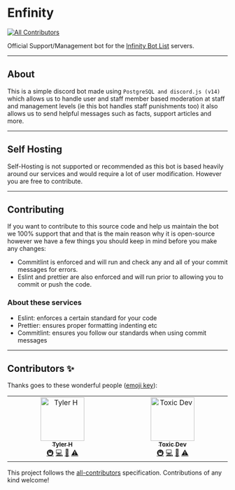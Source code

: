 # Enfinity
<!-- ALL-CONTRIBUTORS-BADGE:START - Do not remove or modify this section -->
[![All Contributors](https://img.shields.io/badge/all_contributors-1-orange.svg?style=flat-square)](#contributors-)
<!-- ALL-CONTRIBUTORS-BADGE:END -->
Official Support/Management bot for the [Infinity Bot List](https://infinitybots.gg) servers.

---

## About
This is a simple discord bot made using `PostgreSQL and discord.js (v14)` which allows us to handle
user and staff member based moderation at staff and management levels (ie this bot handles staff punishments too)
it also allows us to send helpful messages such as facts, support articles and more.

---

## Self Hosting
Self-Hosting is not supported or recommended as this bot is based heavily around our services and would require
a lot of user modification. However you are free to contribute.

---

## Contributing
If you want to contribute to this source code and help us maintain the bot we 100% support that and that is the main reason why it is
open-source however we have a few things you should keep in mind before you make any changes:

- Commitlint is enforced and will run and check any and all of your commit messages for errors.
- Eslint and prettier are also enforced and will run prior to allowing you to commit or push the code.

### About these services
- Eslint: enforces a certain standard for your code
- Prettier: ensures proper formatting indenting etc
- Commitlint: ensures you follow our standards when using commit messages

---

## Contributors ✨

Thanks goes to these wonderful people ([emoji key](https://allcontributors.org/docs/en/emoji-key)):

<!-- ALL-CONTRIBUTORS-LIST:START - Do not remove or modify this section -->
<!-- prettier-ignore-start -->
<!-- markdownlint-disable -->
<table>
  <tbody>
    <tr>
      <td align="center" valign="top" width="14.28%"><a href="https://tydoesdev.me"><img src="https://avatars.githubusercontent.com/u/140351954?v=4?s=100" width="100px;" alt="Tyler H"/><br /><sub><b>Tyler H</b></sub></a><br /><a href="#infra-TyDoesDev" title="Infrastructure (Hosting, Build-Tools, etc)">🚇</a> <a href="https://github.com/InfinityBotList/Enfinity/commits?author=TyDoesDev" title="Code">💻</a> <a href="#projectManagement-TyDoesDev" title="Project Management">📆</a> <a href="https://github.com/InfinityBotList/Enfinity/commits?author=TyDoesDev" title="Tests">⚠️</a></td>
      <td align="center" valign="top" width="14.28%"><a href="https://toxicdev.me"><img src="https://avatars.githubusercontent.com/u/59587139?v=4?s=100" width="100px;" alt="Toxic Dev"/><br /><sub><b>Toxic Dev</b></sub></a><br /><a href="#infra-TheRealToxicDev" title="Infrastructure (Hosting, Build-Tools, etc)">🚇</a> <a href="https://github.com/InfinityBotList/Enfinity/commits?author=TheRealToxicDev" title="Code">💻</a> <a href="#projectManagement-TheRealToxicDev" title="Project Management">📆</a> <a href="https://github.com/InfinityBotList/Enfinity/commits?author=TheRealToxicDev" title="Tests">⚠️</a></td>
    </tr>
  </tbody>
</table>

<!-- markdownlint-restore -->
<!-- prettier-ignore-end -->

<!-- ALL-CONTRIBUTORS-LIST:END -->

This project follows the [all-contributors](https://github.com/all-contributors/all-contributors) specification. Contributions of any kind welcome!